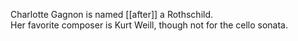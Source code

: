 Charlotte Gagnon is named [[after]] a Rothschild.  
Her favorite composer is Kurt Weill, though not for the cello sonata.